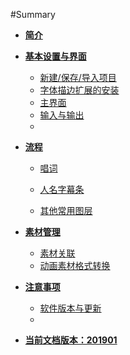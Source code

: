 #Summary

* [**简介**](README.md)

* [**基本设置与界面**](settings.md)
   * [新建/保存/导入项目](Ch1/project.md)
   * [字体描边扩展的安装](Ch1/outlineTemplate.md)
   * [主界面](Ch1/userInterface.md)
   * [输入与输出](Ch1/inputOutput.md)
   * []()

* [**流程**](workfollow.md)
    * [唱词](Ch2/lyrics.md)

    * [人名字幕条](Ch2/LowerThird.md)

    * [其他常用图层](Ch2/otherLayer.md)

* [**素材管理**](1.md)
    * [素材关联](Ch3/sourceMapping.md)
    * [动画素材格式转换](Ch3/sourceFormat.md)	

* [**注意事项**](1.md)
	* [软件版本与更新](Ch4/softwareUpdate.md)
	* []()
* [**当前文档版本：201901**]()

